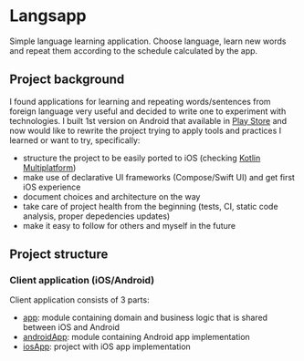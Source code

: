 # Langsapp
Simple language learning application.
Choose language, learn new words and repeat them according to the schedule calculated by the app.

## Project background

I found applications for learning and repeating words/sentences from foreign language very useful and decided to write one to experiment with technologies.
I built 1st version on Android that available in [Play Store](https://play.google.com/store/apps/details?id=com.langsapp.android.app) and now would like to rewrite the project trying to apply tools and practices I learned or want to try, specifically:
- structure the project to be easily ported to iOS (checking [Kotlin Multiplatform](https://kotlinlang.org/docs/multiplatform.html))
- make use of declarative UI frameworks (Compose/Swift UI) and get first iOS experience
- document choices and architecture on the way
- take care of project health from the beginning (tests, CI, static code analysis, proper depedencies updates)
- make it easy to follow for others and myself in the future

## Project structure

### Client application (iOS/Android)

Client application consists of 3 parts:
- [app](app): module containing domain and business logic that is shared between iOS and Android
- [androidApp](androidApp): module containing Android app implementation
- [iosApp](iosApp): project with iOS app implementation
